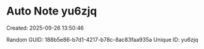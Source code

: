 ﻿# Auto Note yu6zjq
Created: 2025-09-26 13:50:46

Random GUID: 188b5e86-b7d1-4217-b78c-8ac83faa935a
Unique ID: yu6zjq
